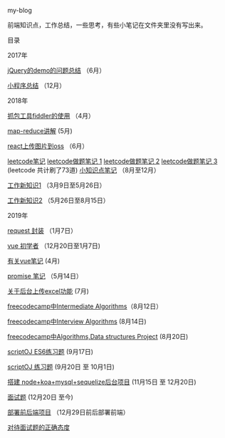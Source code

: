 my-blog 

前端知识点，工作总结，一些思考，有些小笔记在文件夹里没有写出来。

目录

2017年

[jQuery的demo的问题总结](https://github.com/tang-yue/my-blog/blob/master/conclusions/jQuery-demo-problem.md) （6月）

[小程序总结](https://github.com/tang-yue/my-blog/blob/master/conclusions/weChat-small-program-development.md) （12月）

2018年

[抓包工具fiddler的使用](https://github.com/tang-yue/my-blog/blob/master/conclusions/fiddler-course.md) （4月）

[map-reduce讲解](https://github.com/tang-yue/my-blog/blob/master/conclusions/map-reduce.md) (5月)

[react上传图片到oss](https://github.com/tang-yue/my-blog/blob/master/conclusions/react-oss-upload.md) （6月）

[leetcode笔记](https://github.com/tang-yue/my-blog/blob/master/notes/note-leetcode.md)
[leetcode做题笔记 1](https://github.com/tang-yue/my-blog/blob/master/notes/note-leetcode2.md)
[leetcode做题笔记 2](https://github.com/tang-yue/my-blog/blob/master/notes/note-leetcode3.md)
[leetcode做题笔记 3](https://github.com/tang-yue/my-blog/blob/master/notes/note-leetcode4.md) (leetcode 共计刷了73道)
[小知识点笔记](https://github.com/tang-yue/my-blog/blob/master/notes/unmemorable-js.md) （8月至12月）

[工作新知识1](https://github.com/tang-yue/my-blog/blob/master/sources/work-new-knowledge1.md) （3月9日至5月26日） 

[工作新知识2](https://github.com/tang-yue/my-blog/blob/master/sources/work-new-knowledge2.md) （5月26日至8月15日）

2019年

[request 封装](https://github.com/tang-yue/my-blog/blob/master/conclusions/request.md) （1月7日）

[vue 初学者](https://github.com/tang-yue/my-blog/blob/master/conclusions/vue-beginner.md) （12月20日至1月7日)

[有关vue笔记](https://github.com/tang-yue/my-blog/blob/master/notes/vue) (4月)

[promise 笔记](https://github.com/tang-yue/my-blog/blob/master/conclusions/promise-note.md) （5月14日）

[关于后台上传excel功能](https://github.com/tang-yue/my-blog/blob/master/notes/work-import-excel.md) (7月)

[freecodecamp中Intermediate Algorithms](https://github.com/tang-yue/my-blog/blob/master/conclusions/freecodecamp-intermediate-algorithms.md)（8月12日）

[freecodecamp中Interview Algorithms](https://github.com/tang-yue/my-blog/blob/master/conclusions/freecodecamp-interview-algorithms.md) (8月14日)

[freecodecamp中Algorithms,Data structures Project](https://github.com/tang-yue/my-blog/blob/master/conclusions/AlgorithmsAndDataStructures.md) (8月20日)

[scriptOJ ES6练习题](https://github.com/tang-yue/my-blog/blob/master/conclusions/scriptoj-es6.md)  (9月17日)

[scriptOJ 练习题](https://github.com/tang-yue/my-blog/blob/master/conclusions/scriptoj.md) (9月20日 至 10月1日)

[搭建 node+koa+mysql+sequelize后台项目](https://github.com/tang-yue/simple-node-koa-mysql-sequelize) (11月15日 至 12月20日)

[面试题](https://github.com/tang-yue/my-blog/blob/master/notes/summary/interviewSummary.md) (12月20日 至今)

[部署前后端项目](https://github.com/tang-yue/my-blog/blob/master/notes/node/deploy.md) （12月29日前后部署前端）

[对待面试题的正确态度]()

